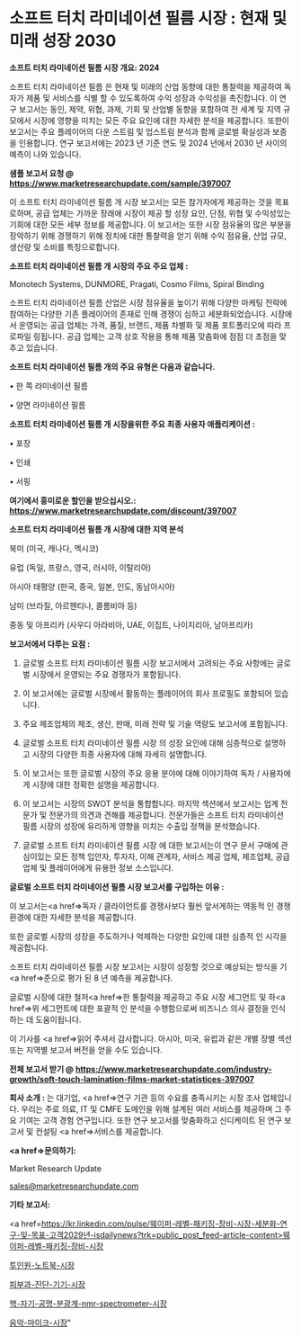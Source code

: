 # 소프트 터치 라미네이션 필름 시장 : 현재 및 미래 성장 2030

<strong>소프트 터치 라미네이션 필름 시장 개요: 2024</strong>

소프트 터치 라미네이션 필름 은 현재 및 미래의 산업 동향에 대한 통찰력을 제공하여 독자가 제품 및 서비스를 식별 할 수 있도록하여 수익 성장과 수익성을 촉진합니다. 이 연구 보고서는 동인, 제약, 위협, 과제, 기회 및 산업별 동향을 포함하여 전 세계 및 지역 규모에서 시장에 영향을 미치는 모든 주요 요인에 대한 자세한 분석을 제공합니다. 또한이 보고서는 주요 플레이어의 다운 스트림 및 업스트림 분석과 함께 글로벌 확실성과 보증을 인용합니다. 연구 보고서에는 2023 년 기준 연도 및 2024 년에서 2030 년 사이의 예측이 나와 있습니다.



<strong>샘플 보고서 요청 @ <a href=https://www.marketresearchupdate.com/sample/397007>https://www.marketresearchupdate.com/sample/397007</a></strong>

이 소프트 터치 라미네이션 필름 개 시장 보고서는 모든 참가자에게 제공하는 것을 목표로하며, 공급 업체는 가까운 장래에 시장이 제공 할 성장 요인, 단점, 위협 및 수익성있는 기회에 대한 모든 세부 정보를 제공합니다. 이 보고서는 또한 시장 점유율의 많은 부분을 장악하기 위해 경쟁하기 위해 정치에 대한 통찰력을 얻기 위해 수익 점유율, 산업 규모, 생산량 및 소비를 특징으로합니다.



<strong>소프트 터치 라미네이션 필름 개 시장의 주요 주요 업체 :</strong>

Monotech Systems, DUNMORE, Pragati, Cosmo Films, Spiral Binding

소프트 터치 라미네이션 필름 산업은 시장 점유율을 높이기 위해 다양한 마케팅 전략에 참여하는 다양한 기존 플레이어의 존재로 인해 경쟁이 심하고 세분화되었습니다. 시장에서 운영되는 공급 업체는 가격, 품질, 브랜드, 제품 차별화 및 제품 포트폴리오에 따라 프로파일 링됩니다. 공급 업체는 고객 상호 작용을 통해 제품 맞춤화에 점점 더 초점을 맞추고 있습니다.



<strong>소프트 터치 라미네이션 필름 개의 주요 유형은 다음과 같습니다.</strong>

• 한 쪽 라미네이션 필름

• 양면 라미네이션 필름



<strong>소프트 터치 라미네이션 필름 개 시장을위한 주요 최종 사용자 애플리케이션 :</strong>

• 포장

• 인쇄

• 서핑



<strong>여기에서 흥미로운 할인을 받으십시오.: <a href=https://www.marketresearchupdate.com/discount/397007>https://www.marketresearchupdate.com/discount/397007</a></strong>



<strong>소프트 터치 라미네이션 필름 개 시장에 대한 지역 분석</strong>

북미 (미국, 캐나다, 멕시코)

유럽 (독일, 프랑스, 영국, 러시아, 이탈리아)

아시아 태평양 (한국, 중국, 일본, 인도, 동남아시아)

남미 (브라질, 아르헨티나, 콜롬비아 등)

중동 및 아프리카 (사우디 아라비아, UAE, 이집트, 나이지리아, 남아프리카)



<strong>보고서에서 다루는 요점 :</strong>

1. 글로벌 소프트 터치 라미네이션 필름 시장 보고서에서 고려되는 주요 사항에는 글로벌 시장에서 운영되는 주요 경쟁자가 포함됩니다.

2. 이 보고서에는 글로벌 시장에서 활동하는 플레이어의 회사 프로필도 포함되어 있습니다.

3. 주요 제조업체의 제조, 생산, 판매, 미래 전략 및 기술 역량도 보고서에 포함됩니다.

4. 글로벌 소프트 터치 라미네이션 필름 시장 의 성장 요인에 대해 심층적으로 설명하고 시장의 다양한 최종 사용자에 대해 자세히 설명합니다.

5. 이 보고서는 또한 글로벌 시장의 주요 응용 분야에 대해 이야기하여 독자 / 사용자에게 시장에 대한 정확한 설명을 제공합니다.

6. 이 보고서는 시장의 SWOT 분석을 통합합니다. 마지막 섹션에서 보고서는 업계 전문가 및 전문가의 의견과 견해를 제공합니다. 전문가들은 소프트 터치 라미네이션 필름 시장의 성장에 유리하게 영향을 미치는 수출입 정책을 분석했습니다.

7. 글로벌 소프트 터치 라미네이션 필름 시장 에 대한 보고서는이 연구 문서 구매에 관심이있는 모든 정책 입안자, 투자자, 이해 관계자, 서비스 제공 업체, 제조업체, 공급 업체 및 플레이어에게 유용한 정보 소스입니다.



<strong>글로벌 소프트 터치 라미네이션 필름 시장 보고서를 구입하는 이유 :</strong>

이 보고서는<a href=>독자 / 클</a>라이언트를 경쟁사보다 훨씬 앞서게하는 역동적 인 경쟁 환경에 대한 자세한 분석을 제공합니다.

또한 글로벌 시장의 성장을 주도하거나 억제하는 다양한 요인에 대한 심층적 인 시각을 제공합니다.

소프트 터치 라미네이션 필름 시장 보고서는 시장이 성장할 것으로 예상되는 방식을 기<a href=>준으로</a> 평가 된 8 년 예측을 제공합니다.

글로벌 시장에 대한 철저<a href=>한 통찰력</a>을 제공하고 주요 시장 세그먼트 및 하<a href=>위 세그</a>먼트에 대한 포괄적 인 분석을 수행함으로써 비즈니스 의사 결정을 인식하는 데 도움이됩니다.

이 기사를 <a href=>읽어 주</a>셔서 감사합니다. 아시아, 미국, 유럽과 같은 개별 장별 섹션 또는 지역별 보고서 버전을 얻을 수도 있습니다.



<strong>전체 보고서 받기 @ <a href=https://www.marketresearchupdate.com/industry-growth/soft-touch-lamination-films-market-statistices-397007>https://www.marketresearchupdate.com/industry-growth/soft-touch-lamination-films-market-statistices-397007</a></strong>



<strong>회사 소개 :</strong>
는 대기업, <a href=>연구 기</a>관 등의 수요를 충족시키는 시장 조사 업체입니다. 우리는 주로 의료, IT 및 CMFE 도메인을 위해 설계된 여러 서비스를 제공하며 그 주요 기여는 고객 경험 연구입니다. 또한 연구 보고서를 맞춤화하고 신디케이트 된 연구 보고서 및 컨설팅 <a href=>서비</a>스를 제공합니다.



<strong><a href=>문의하기:</a></strong>

Market Research Update

sales@marketresearchupdate.com



<strong>기타 보고서:</strong>

<a href=https://kr.linkedin.com/pulse/웨이퍼-레벨-패키징-장비-시장-세분화-연구-및-목표-고객2029년-isdailynews?trk=public_post_feed-article-content>웨이퍼-레벨-패키징-장비-시장</a>

<a href=https://www.linkedin.com/pulse/투인원-노트북-시장-진입-전략-및-위험-평가2029년-survey-savvy-insights-360-analysis/>투인원-노트북-시장</a>

<a href=https://www.linkedin.com/pulse/피부과-진단-기기-시장-현재-및-미래-성장-2029-analytics-avenue-adventures-24-ana-xghtf/>피부과-진단-기기-시장</a>

<a href=https://www.linkedin.com/pulse/핵-자기-공명-분광계-nmr-spectrometer-시장-세분화-연구-kuw5f/>핵-자기-공명-분광계-nmr-spectrometer-시장</a>

<a href=https://www.linkedin.com/pulse/음악-마이크-시장-경쟁-분석-및-성장-잠재력-2030-trend-tracking-tips-360-analysis-mupcc/>음악-마이크-시장</a>"
